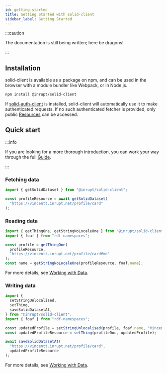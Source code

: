 ```yaml
---
id: getting-started
title: Getting Started with solid-client
sidebar_label: Getting Started
---
```


:::caution

The documentation is still being written; here be dragons!

:::

## Installation

solid-client is available as a package on npm, and can be used in the browser with a module bundler like Webpack, or in Node.js.

```bash
npm install @inrupt/solid-client
```

If [solid-auth-client](https://www.npmjs.com/package/solid-auth-client) is installed,
solid-client will automatically use it to make authenticated requests.
If no such authenticated fetcher is provided, only public [Resources](./glossary.mdx#resource) can be accessed.

## Quick start

:::info

If you are looking for a more thorough introduction, you can work your way through the full [Guide](./guide/installation.md).

:::

### Fetching data

```typescript
import { getSolidDataset } from "@inrupt/solid-client";

const profileResource = await getSolidDataset(
  "https://vincentt.inrupt.net/profile/card"
);
```

### Reading data

```typescript
import { getThingOne, getStringNoLocaleOne } from "@inrupt/solid-client";
import { foaf } from "rdf-namespaces";

const profile = getThingOne(
  profileResource,
  "https://vincentt.inrupt.net/profile/card#me"
);
const name = getStringNoLocaleOne(profileResource, foaf.name);
```

For more details, see [Working with Data](./tutorials/working-with-data.md#reading-data).

### Writing data

```typescript
import {
  setStringUnlocalised,
  setThing,
  saveSolidDatasetAt,
} from "@inrupt/solid-client";
import { foaf } from "rdf-namespaces";

const updatedProfile = setStringUnlocalised(profile, foaf.name, "Vincent");
const updatedProfileResource = setThing(profileDoc, updatedProfile);

await saveSolidDatasetAt(
  "https://vincentt.inrupt.net/profile/card",
  updatedProfileResource
);
```

For more details, see [Working with Data](./tutorials/working-with-data.md#writing-data).
